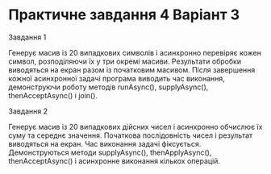 # Практичне завдання 4 Варіант 3
Завдання 1

Генерує масив із 20 випадкових символів і асинхронно перевіряє кожен символ, розподіляючи їх у три окремі масиви. Результати обробки виводяться на екран разом із початковим масивом. Після завершення кожної асинхронної задачі програма виводить час виконання, демонструючи роботу методів runAsync(), supplyAsync(), thenAcceptAsync() і join().

Завдання 2

Генерує масив із 20 випадкових дійсних чисел і асинхронно обчислює їх суму та середнє значення. Початкова послідовність чисел і результат виводяться на екран. Час виконання задачі фіксується. Демонструються методи supplyAsync(), thenApplyAsync(), thenAcceptAsync() і асинхронне виконання кількох операцій.
